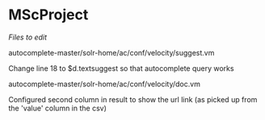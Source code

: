 # MScProject

*Files to edit*

autocomplete-master/solr-home/ac/conf/velocity/suggest.vm

Change line 18 to $d.textsuggest so that autocomplete query works

autocomplete-master/solr-home/ac/conf/velocity/doc.vm

Configured second column in result to show the url link (as picked up from the 'value' column in the csv)
